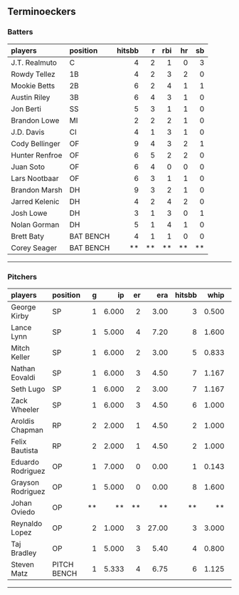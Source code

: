 ## Terminoeckers

### Batters

 
|players        |position  | hitsbb|  r| rbi| hr| sb| 
|:--------------|:---------|------:|--:|---:|--:|--:| 
|J.T. Realmuto  |C         |      4|  2|   1|  0|  3| 
|Rowdy Tellez   |1B        |      4|  2|   3|  2|  0| 
|Mookie Betts   |2B        |      6|  2|   4|  1|  1| 
|Austin Riley   |3B        |      6|  4|   3|  1|  0| 
|Jon Berti      |SS        |      5|  3|   1|  1|  0| 
|Brandon Lowe   |MI        |      2|  2|   2|  1|  0| 
|J.D. Davis     |CI        |      4|  1|   3|  1|  0| 
|Cody Bellinger |OF        |      9|  4|   3|  2|  1| 
|Hunter Renfroe |OF        |      6|  5|   2|  2|  0| 
|Juan Soto      |OF        |      6|  4|   0|  0|  0| 
|Lars Nootbaar  |OF        |      6|  3|   1|  1|  0| 
|Brandon Marsh  |DH        |      9|  3|   2|  1|  0| 
|Jarred Kelenic |DH        |      4|  2|   4|  2|  0| 
|Josh Lowe      |DH        |      3|  1|   3|  0|  1| 
|Nolan Gorman   |DH        |      5|  1|   4|  1|  0| 
|Brett Baty     |BAT BENCH |      4|  1|   1|  0|  0| 
|Corey Seager   |BAT BENCH |     **| **|  **| **| **| 

* * *

### Pitchers

 
|players           |position    |  g|    ip| er|   era| hitsbb|  whip| so|  w| sv| 
|:-----------------|:-----------|--:|-----:|--:|-----:|------:|-----:|--:|--:|--:| 
|George Kirby      |SP          |  1| 6.000|  2|  3.00|      3| 0.500|  5|  1|  0| 
|Lance Lynn        |SP          |  1| 5.000|  4|  7.20|      8| 1.600|  4|  0|  0| 
|Mitch Keller      |SP          |  1| 6.000|  2|  3.00|      5| 0.833|  5|  1|  0| 
|Nathan Eovaldi    |SP          |  1| 6.000|  3|  4.50|      7| 1.167|  7|  0|  0| 
|Seth Lugo         |SP          |  1| 6.000|  2|  3.00|      7| 1.167|  6|  0|  0| 
|Zack Wheeler      |SP          |  1| 6.000|  3|  4.50|      6| 1.000| 11|  1|  0| 
|Aroldis Chapman   |RP          |  2| 2.000|  1|  4.50|      2| 1.000|  3|  0|  0| 
|Felix Bautista    |RP          |  2| 2.000|  1|  4.50|      2| 1.000|  3|  1|  0| 
|Eduardo Rodriguez |OP          |  1| 7.000|  0|  0.00|      1| 0.143|  6|  0|  0| 
|Grayson Rodriguez |OP          |  1| 5.000|  0|  0.00|      8| 1.600|  6|  0|  0| 
|Johan Oviedo      |OP          | **|    **| **|    **|     **|    **| **| **| **| 
|Reynaldo Lopez    |OP          |  2| 1.000|  3| 27.00|      3| 3.000|  1|  0|  0| 
|Taj Bradley       |OP          |  1| 5.000|  3|  5.40|      4| 0.800|  6|  1|  0| 
|Steven Matz       |PITCH BENCH |  1| 5.333|  4|  6.75|      6| 1.125|  7|  0|  0| 


* * *


